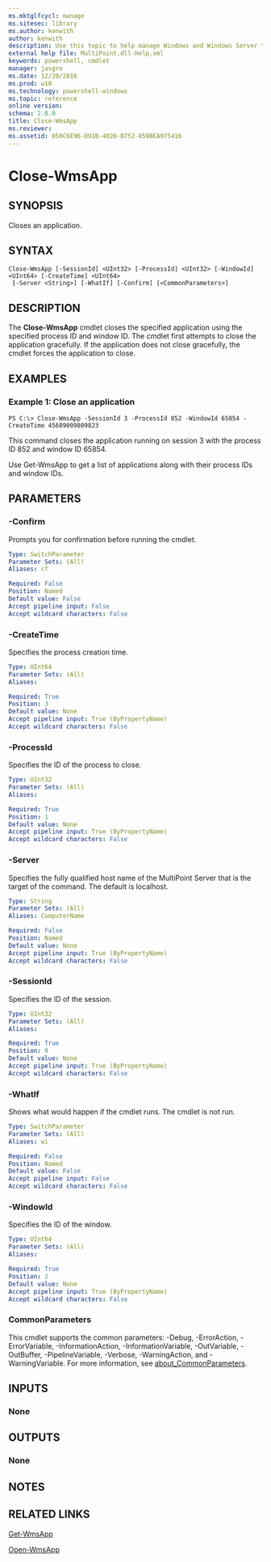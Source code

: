 ```yaml
---
ms.mktglfcycl: manage
ms.sitesec: library
ms.author: kenwith
author: kenwith
description: Use this topic to help manage Windows and Windows Server technologies with Windows PowerShell.
external help file: MultiPoint.dll-Help.xml
keywords: powershell, cmdlet
manager: jasgro
ms.date: 12/20/2016
ms.prod: w10
ms.technology: powershell-windows
ms.topic: reference
online version: 
schema: 2.0.0
title: Close-WmsApp
ms.reviewer:
ms.assetid: 050C6E96-D91B-4020-B752-859BEA975416
---
```


# Close-WmsApp

## SYNOPSIS
Closes an application.

## SYNTAX

```
Close-WmsApp [-SessionId] <UInt32> [-ProcessId] <UInt32> [-WindowId] <UInt64> [-CreateTime] <UInt64>
 [-Server <String>] [-WhatIf] [-Confirm] [<CommonParameters>]
```

## DESCRIPTION
The **Close-WmsApp** cmdlet closes the specified application using the specified process ID and window ID.
The cmdlet first attempts to close the application gracefully.
If the application does not close gracefully, the cmdlet forces the application to close.

## EXAMPLES

### Example 1: Close an application
```
PS C:\> Close-WmsApp -SessionId 3 -ProcessId 852 -WindowId 65854 -CreateTime 45689009809823
```

This command closes the application running on session 3 with the process ID 852 and window ID 65854.

Use Get-WmsApp to get a list of applications along with their process IDs and window IDs.

## PARAMETERS

### -Confirm
Prompts you for confirmation before running the cmdlet.

```yaml
Type: SwitchParameter
Parameter Sets: (All)
Aliases: cf

Required: False
Position: Named
Default value: False
Accept pipeline input: False
Accept wildcard characters: False
```

### -CreateTime
Specifies the process creation time.

```yaml
Type: UInt64
Parameter Sets: (All)
Aliases: 

Required: True
Position: 3
Default value: None
Accept pipeline input: True (ByPropertyName)
Accept wildcard characters: False
```

### -ProcessId
Specifies the ID of the process to close.

```yaml
Type: UInt32
Parameter Sets: (All)
Aliases: 

Required: True
Position: 1
Default value: None
Accept pipeline input: True (ByPropertyName)
Accept wildcard characters: False
```

### -Server
Specifies the fully qualified host name of the MultiPoint Server that is the target of the command.
The default is localhost.

```yaml
Type: String
Parameter Sets: (All)
Aliases: ComputerName

Required: False
Position: Named
Default value: None
Accept pipeline input: True (ByPropertyName)
Accept wildcard characters: False
```

### -SessionId
Specifies the ID of the session.

```yaml
Type: UInt32
Parameter Sets: (All)
Aliases: 

Required: True
Position: 0
Default value: None
Accept pipeline input: True (ByPropertyName)
Accept wildcard characters: False
```

### -WhatIf
Shows what would happen if the cmdlet runs.
The cmdlet is not run.

```yaml
Type: SwitchParameter
Parameter Sets: (All)
Aliases: wi

Required: False
Position: Named
Default value: False
Accept pipeline input: False
Accept wildcard characters: False
```

### -WindowId
Specifies the ID of the window.

```yaml
Type: UInt64
Parameter Sets: (All)
Aliases: 

Required: True
Position: 2
Default value: None
Accept pipeline input: True (ByPropertyName)
Accept wildcard characters: False
```

### CommonParameters
This cmdlet supports the common parameters: -Debug, -ErrorAction, -ErrorVariable, -InformationAction, -InformationVariable, -OutVariable, -OutBuffer, -PipelineVariable, -Verbose, -WarningAction, and -WarningVariable. For more information, see [about_CommonParameters](http://go.microsoft.com/fwlink/?LinkID=113216).

## INPUTS

### None

## OUTPUTS

### None

## NOTES

## RELATED LINKS

[Get-WmsApp](./Get-WmsApp.md)

[Open-WmsApp](./Open-WmsApp.md)

